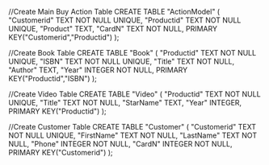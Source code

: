 //Create Main Buy Action Table
CREATE TABLE "ActionModel" (
	"Customerid"	TEXT NOT NULL UNIQUE,
	"Productid"	TEXT NOT NULL UNIQUE,
	"Product"	TEXT,
	"CardN"	TEXT NOT NULL,
	PRIMARY KEY("Customerid","Productid")
);

//Create Book Table
CREATE TABLE "Book" (
	"Productid"	TEXT NOT NULL UNIQUE,
	"ISBN"	TEXT NOT NULL UNIQUE,
	"Title"	TEXT NOT NULL,
	"Author"	TEXT,
	"Year"	INTEGER NOT NULL,
	PRIMARY KEY("Productid","ISBN")
);

//Create Video Table
CREATE TABLE "Video" (
	"Productid"	TEXT NOT NULL UNIQUE,
	"Title"	TEXT NOT NULL,
	"StarName"	TEXT,
	"Year"	INTEGER,
	PRIMARY KEY("Productid")
);

//Create Customer Table
CREATE TABLE "Customer" (
	"Customerid"	TEXT NOT NULL UNIQUE,
	"FirstName"	TEXT NOT NULL,
	"LastName"	TEXT NOT NULL,
	"Phone"	INTEGER NOT NULL,
	"CardN"	INTEGER NOT NULL,
	PRIMARY KEY("Customerid")
);
